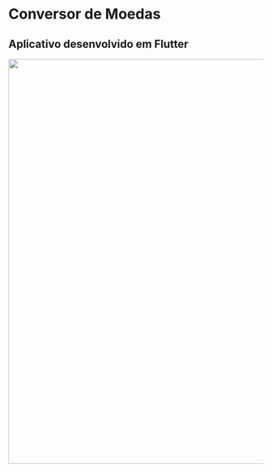 # Conversor de Moedas

## Aplicativo desenvolvido em Flutter




<p align="center">
    <img src="https://github.com/viniciusburza/Flutter/blob/master/conversor_de_moedas/images/conversor_de_moedas.png" width="800"/>
</p>

